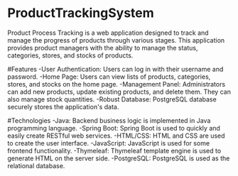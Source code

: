 # ProductTrackingSystem
Product Process Tracking is a web application designed to track and manage the progress of products through various stages. This application provides product managers with the ability to manage the status, categories, stores, and stocks of products.

#Features
-User Authentication: Users can log in with their username and password.
-Home Page: Users can view lists of products, categories, stores, and stocks on the home page.
-Management Panel: Administrators can add new products, update existing products, and delete them. They can also manage stock quantities.
-Robust Database: PostgreSQL database securely stores the application's data.

#Technologies
-Java: Backend business logic is implemented in Java programming language.
-Spring Boot: Spring Boot is used to quickly and easily create RESTful web services.
-HTML/CSS: HTML and CSS are used to create the user interface.
-JavaScript: JavaScript is used for some frontend functionality.
-Thymeleaf: Thymeleaf template engine is used to generate HTML on the server side.
-PostgreSQL: PostgreSQL is used as the relational database.
